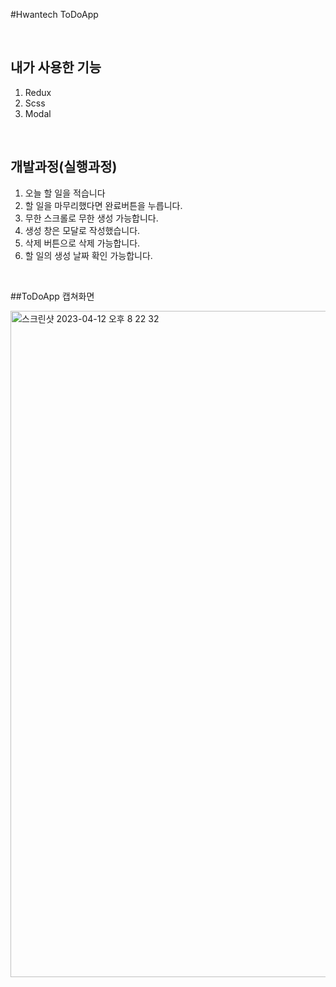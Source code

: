 #Hwantech ToDoApp

<br>

## 내가 사용한 기능

1. Redux
2. Scss
3. Modal

<br>

## 개발과정(실행과정)

1. 오늘 할 일을 적습니다
2. 할 일을 마무리했다면 완료버튼을 누릅니다.
3. 무한 스크롤로 무한 생성 가능합니다.
4. 생성 창은 모달로 작성했습니다.
5. 삭제 버튼으로 삭제 가능합니다.
6. 할 일의 생성 날짜 확인 가능합니다.

<br>

##ToDoApp 캡쳐화면

<img width="1066" alt="스크린샷 2023-04-12 오후 8 22 32" src="https://user-images.githubusercontent.com/78897615/231442773-4c4dbc1b-23d4-4258-b589-9d1b11e3feac.png">

